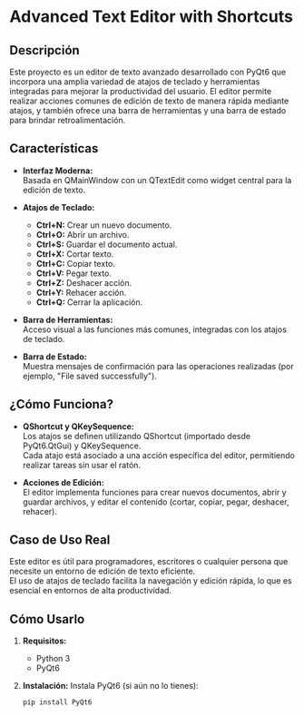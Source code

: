 # Advanced Text Editor with Shortcuts

## Descripción

Este proyecto es un editor de texto avanzado desarrollado con PyQt6 que incorpora una amplia variedad de atajos de teclado y herramientas integradas para mejorar la productividad del usuario. El editor permite realizar acciones comunes de edición de texto de manera rápida mediante atajos, y también ofrece una barra de herramientas y una barra de estado para brindar retroalimentación.

## Características

- **Interfaz Moderna:**  
  Basada en QMainWindow con un QTextEdit como widget central para la edición de texto.

- **Atajos de Teclado:**  
  - **Ctrl+N:** Crear un nuevo documento.
  - **Ctrl+O:** Abrir un archivo.
  - **Ctrl+S:** Guardar el documento actual.
  - **Ctrl+X:** Cortar texto.
  - **Ctrl+C:** Copiar texto.
  - **Ctrl+V:** Pegar texto.
  - **Ctrl+Z:** Deshacer acción.
  - **Ctrl+Y:** Rehacer acción.
  - **Ctrl+Q:** Cerrar la aplicación.

- **Barra de Herramientas:**  
  Acceso visual a las funciones más comunes, integradas con los atajos de teclado.

- **Barra de Estado:**  
  Muestra mensajes de confirmación para las operaciones realizadas (por ejemplo, "File saved successfully").

## ¿Cómo Funciona?

- **QShortcut y QKeySequence:**  
  Los atajos se definen utilizando QShortcut (importado desde PyQt6.QtGui) y QKeySequence.  
  Cada atajo está asociado a una acción específica del editor, permitiendo realizar tareas sin usar el ratón.

- **Acciones de Edición:**  
  El editor implementa funciones para crear nuevos documentos, abrir y guardar archivos, y editar el contenido (cortar, copiar, pegar, deshacer, rehacer).

## Caso de Uso Real

Este editor es útil para programadores, escritores o cualquier persona que necesite un entorno de edición de texto eficiente.  
El uso de atajos de teclado facilita la navegación y edición rápida, lo que es esencial en entornos de alta productividad.

## Cómo Usarlo

1. **Requisitos:**
   - Python 3
   - PyQt6

2. **Instalación:**
   Instala PyQt6 (si aún no lo tienes):
   ```bash
   pip install PyQt6
